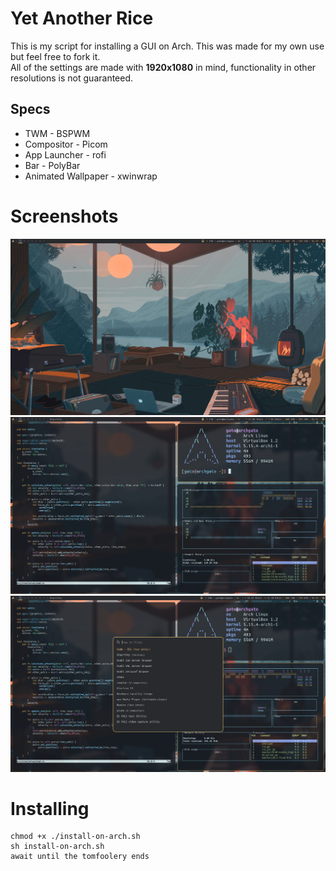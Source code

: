 # Yet Another Rice
This is my script for installing a GUI on Arch. This was made for my own use but feel free to fork it.  
All of the settings are made with **1920x1080** in mind, functionality in other resolutions is not guaranteed.

## Specs

- TWM - BSPWM
- Compositor - Picom
- App Launcher - rofi
- Bar - PolyBar
- Animated Wallpaper - xwinwrap

# Screenshots
<img src='/screenshots/wall.png'>
<img src='/screenshots/averageunixpornuser.png'>
<img src='/screenshots/rofi.png'>

# Installing

    chmod +x ./install-on-arch.sh
    sh install-on-arch.sh
    await until the tomfoolery ends 